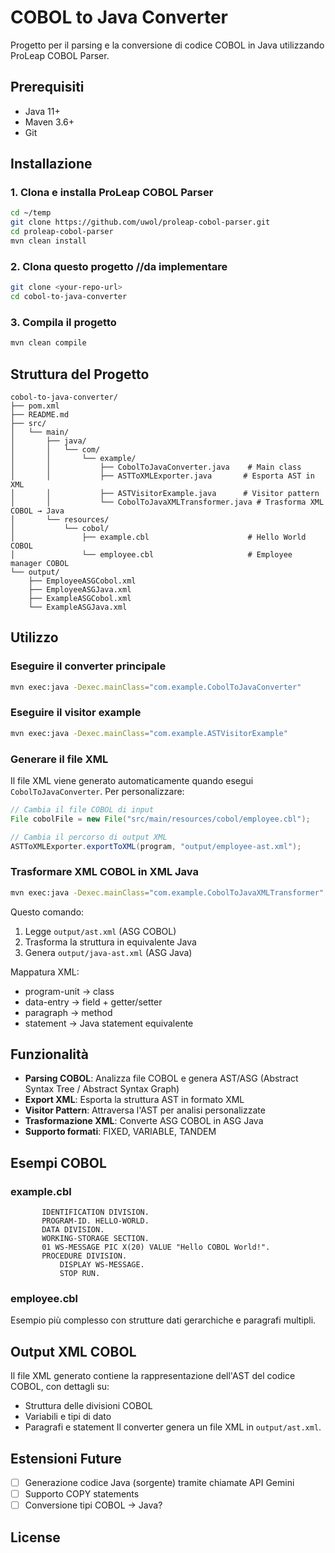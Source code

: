 # COBOL to Java Converter

Progetto per il parsing e la conversione di codice COBOL in Java utilizzando ProLeap COBOL Parser.

## Prerequisiti

- Java 11+
- Maven 3.6+
- Git

## Installazione

### 1. Clona e installa ProLeap COBOL Parser

```bash
cd ~/temp
git clone https://github.com/uwol/proleap-cobol-parser.git
cd proleap-cobol-parser
mvn clean install
```

### 2. Clona questo progetto //da implementare

```bash
git clone <your-repo-url>
cd cobol-to-java-converter
```

### 3. Compila il progetto

```bash
mvn clean compile
```

## Struttura del Progetto

```
cobol-to-java-converter/
├── pom.xml
├── README.md
├── src/
│   └── main/
│       ├── java/
│       │   └── com/
│       │       └── example/
│       │           ├── CobolToJavaConverter.java    # Main class
│       │           ├── ASTToXMLExporter.java       # Esporta AST in XML
│       │           ├── ASTVisitorExample.java      # Visitor pattern
│       │           └── CobolToJavaXMLTransformer.java # Trasforma XML COBOL → Java
│       └── resources/
│           └── cobol/
│               ├── example.cbl                      # Hello World COBOL
│               └── employee.cbl                     # Employee manager COBOL
└── output/
    ├── EmployeeASGCobol.xml
    ├── EmployeeASGJava.xml
    ├── ExampleASGCobol.xml
    └── ExampleASGJava.xml
```

## Utilizzo

### Eseguire il converter principale

```bash
mvn exec:java -Dexec.mainClass="com.example.CobolToJavaConverter"
```

### Eseguire il visitor example

```bash
mvn exec:java -Dexec.mainClass="com.example.ASTVisitorExample"
```

### Generare il file XML

Il file XML viene generato automaticamente quando esegui `CobolToJavaConverter`. Per personalizzare:

```java
// Cambia il file COBOL di input
File cobolFile = new File("src/main/resources/cobol/employee.cbl");

// Cambia il percorso di output XML
ASTToXMLExporter.exportToXML(program, "output/employee-ast.xml");
```

### Trasformare XML COBOL in XML Java

```bash
mvn exec:java -Dexec.mainClass="com.example.CobolToJavaXMLTransformer"
```

Questo comando:
1. Legge `output/ast.xml` (ASG COBOL)
2. Trasforma la struttura in equivalente Java
3. Genera `output/java-ast.xml` (ASG Java)

Mappatura XML:
- program-unit → class
- data-entry → field + getter/setter  
- paragraph → method
- statement → Java statement equivalente

## Funzionalità

- **Parsing COBOL**: Analizza file COBOL e genera AST/ASG (Abstract Syntax Tree / Abstract Syntax Graph)
- **Export XML**: Esporta la struttura AST in formato XML
- **Visitor Pattern**: Attraversa l'AST per analisi personalizzate
- **Trasformazione XML**: Converte ASG COBOL in ASG Java
- **Supporto formati**: FIXED, VARIABLE, TANDEM

## Esempi COBOL

### example.cbl
```cobol
       IDENTIFICATION DIVISION.
       PROGRAM-ID. HELLO-WORLD.
       DATA DIVISION.
       WORKING-STORAGE SECTION.
       01 WS-MESSAGE PIC X(20) VALUE "Hello COBOL World!".
       PROCEDURE DIVISION.
           DISPLAY WS-MESSAGE.
           STOP RUN.
```

### employee.cbl
Esempio più complesso con strutture dati gerarchiche e paragrafi multipli.

## Output XML COBOL
Il file XML generato contiene la rappresentazione dell'AST del codice COBOL, con dettagli su:
- Struttura delle divisioni COBOL
- Variabili e tipi di dato
- Paragrafi e statement
Il converter genera un file XML in `output/ast.xml`.


## Estensioni Future

- [ ] Generazione codice Java (sorgente) tramite chiamate API Gemini
- [ ] Supporto COPY statements
- [ ] Conversione tipi COBOL → Java?

## License

